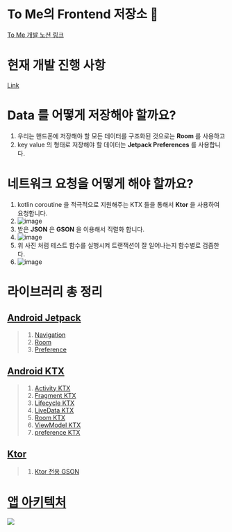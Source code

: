 ﻿# To Me의 Frontend 저장소 💌

[To Me 개발 노션 링크](https://www.notion.so/To-me-901869b392db44209a32f1d441759fd9)
# 현재 개발 진행 사항
[Link](./ToyFront2021/README.md)

# Data 를 어떻게 저장해야 할까요?
1. 우리는 핸드폰에 저장해야 할 모든 데이터를 구조화된 것으로는 **Room** 를 사용하고 
2. key value 의 형태로 저장해야 할 데이터는 __Jetpack Preferences__ 를 사용합니다.

# 네트워크 요청을 어떻게 해야 할까요?
1. kotlin coroutine 을 적극적으로 지원해주는 KTX 들을 통해서 **Ktor** 을 사용하여 요청합니다.
2. ![image](https://user-images.githubusercontent.com/79887707/131351821-65e80b75-6eff-4d43-94e1-38fa920c5c5f.png)
3. 받은 **JSON** 은 **GSON** 을 이용해서 직렬화 합니다.
4. ![image](https://user-images.githubusercontent.com/79887707/131351527-c6b618f7-098c-4e46-9a2a-d767e01170f2.png)
5. 위 사진 처럼 테스트 함수를 실행시켜 트랜잭션이 잘 일어나는지 함수별로 검즘한다.
6. ![image](https://user-images.githubusercontent.com/79887707/131351780-b19a0ace-95d6-4527-baec-1dd955adfcff.png)



# 라이브러리 총 정리
## [Android Jetpack](https://developer.android.com/jetpack/getting-started)
>1. [Navigation](https://developer.android.com/guide/navigation?hl=ko)
>2. [Room](https://developer.android.com/topic/libraries/architecture/room)
>3. [Preference](https://developer.android.com/guide/topics/ui/settings/use-saved-values)
## [Android KTX](https://developer.android.com/kotlin/ktx)
>1. [Activity KTX](https://developer.android.com/kotlin/ktx/extensions-list#androidxactivity)
>2. [Fragment KTX](https://developer.android.com/kotlin/ktx#fragment)
>3. [Lifecycle KTX](https://developer.android.com/kotlin/ktx#lifecycle)
>4. [LiveData KTX](https://developer.android.com/kotlin/ktx#livedata)
>5. [Room  KTX](https://developer.android.com/kotlin/ktx#room)
>6. [ViewModel KTX](https://developer.android.com/kotlin/ktx#viewmodel)
>7. [preference KTX](https://developer.android.com/kotlin/ktx/extensions-list#androidxpreference)
## [Ktor](https://ktor.io/docs/getting-started-ktor-client.html#create-client)
>1. [Ktor 전용 GSON](https://ktor.io/docs/json.html#jvm_dependency)

# [앱 아키텍처](https://developer.android.com/jetpack/guide)
<img src="https://developer.android.com/topic/libraries/architecture/images/final-architecture.png"/>
